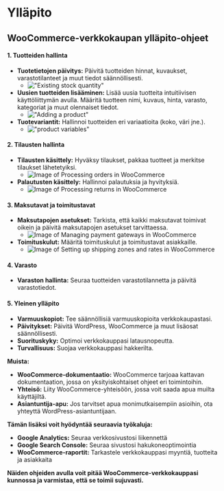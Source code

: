 # Ylläpito

## WooCommerce-verkkokaupan ylläpito-ohjeet

#### 1. Tuotteiden hallinta

* **Tuotetietojen päivitys:** Päivitä tuotteiden hinnat, kuvaukset, varastotilanteet ja muut tiedot säännöllisesti. 
    * !["Existing stock quantity"](https://www.webtoffee.com/wp-content/uploads/2022/01/Existing-stock-quantity-1.png)
* **Uusien tuotteiden lisääminen:** Lisää uusia tuotteita intuitiivisen käyttöliittymän avulla. Määritä tuotteen nimi, kuvaus, hinta, varasto, kategoriat ja muut olennaiset tiedot.
    * !["Adding a product"](https://pluginrepublic.com/wp-content/uploads/2019/08/woocommerce-product-add-new.jpeg)
* **Tuotevariantit:** Hallinnoi tuotteiden eri variaatioita (koko, väri jne.).
    * !["product variables"](https://woocommerce.com/wp-content/uploads/2024/04/create-variable-product-woocommerce.gif)

#### 2. Tilausten hallinta

* **Tilausten käsittely:** Hyväksy tilaukset, pakkaa tuotteet ja merkitse tilaukset lähetetyiksi.
    * ![Image of Processing orders in WooCommerce](https://woocommerce.com/wp-content/uploads/2013/05/woocommerce-order-process-diagram.png)
* **Palautusten käsittely:** Hallinnoi palautuksia ja hyvityksiä.
    * ![Image of Processing returns in WooCommerce](https://woocommerce.com/wp-content/uploads/2020/09/WooCommerceco_orders_orderrefund.png)

#### 3. Maksutavat ja toimitustavat

* **Maksutapojen asetukset:** Tarkista, että kaikki maksutavat toimivat oikein ja päivitä maksutapojen asetukset tarvittaessa.
    * ![Image of Managing payment gateways in WooCommerce](https://d33v4339jhl8k0.cloudfront.net/docs/assets/558f9e89e4b01a224b42f278/images/6020c04ffb34b55df443e334/file-5Syp9lIDP2.png)
* **Toimituskulut:** Määritä toimituskulut ja toimitustavat asiakkaille.
    * ![Image of Setting up shipping zones and rates in WooCommerce](https://woocommerce.com/wp-content/uploads/2016/03/shipping-locations.png)

#### 4. Varasto

* **Varaston hallinta:** Seuraa tuotteiden varastotilannetta ja päivitä varastotiedot.

#### 5. Yleinen ylläpito

* **Varmuuskopiot:** Tee säännöllisiä varmuuskopioita verkkokaupastasi.
* **Päivitykset:** Päivitä WordPress, WooCommerce ja muut lisäosat säännöllisesti.
* **Suorituskyky:** Optimoi verkkokauppasi latausnopeutta.
* **Turvallisuus:** Suojaa verkkokauppasi hakkerilta.

**Muista:**

* **WooCommerce-dokumentaatio:** WooCommerce tarjoaa kattavan dokumentaation, jossa on yksityiskohtaiset ohjeet eri toimintoihin.
* **Yhteisö:** Liity WooCommerce-yhteisöön, jossa voit saada apua muilta käyttäjiltä.
* **Asiantuntija-apu:** Jos tarvitset apua monimutkaisempiin asioihin, ota yhteyttä WordPress-asiantuntijaan.

**Tämän lisäksi voit hyödyntää seuraavia työkaluja:**

* **Google Analytics:** Seuraa verkkosivustosi liikennettä
* **Google Search Console:** Seuraa sivustosi hakukoneoptimointia
* **WooCommerce-raportit:** Tarkastele verkkokauppasi myyntiä, tuotteita ja asiakkaita

**Näiden ohjeiden avulla voit pitää WooCommerce-verkkokauppasi kunnossa ja varmistaa, että se toimii sujuvasti.**
